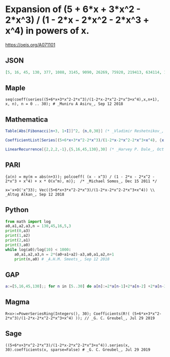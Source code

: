 # Expansion of \(5 \+ 6\*x \+ 3\*x^2 \- 2\*x^3\) / \(1 \- 2\*x \- 2\*x^2 \- 2\*x^3 \+ x^4\) in powers of x\.
https://oeis.org/A071101
## JSON
```JSON
[5, 16, 45, 130, 377, 1088, 3145, 9090, 26269, 75920, 219413, 634114, 1832625, 5296384, 15306833, 44237570, 127848949, 369490320, 1067846845, 3086134658, 8919094697, 25776662080, 74495936025, 215297250946, 622220603405, 1798250918672, 5197041610021]
```
## Maple
```Maple
seq(coeff(series((5+6*x+3*x^2-2*x^3)/(1-2*x-2*x^2-2*x^3+x^4),x,n+1), x, n), n = 0 .. 30); # _Muniru A Asiru_, Sep 12 2018
```
## Mathematica
```Mathematica
Table[Abs[Fibonacci[n+3, 1+I]]^2, {n,0,30}] (* _Vladimir Reshetnikov_, Oct 05 2016 *)
```
```Mathematica
CoefficientList[Series[(5+6*x+3*x^2-2*x^3)/(1-2*x-2*x^2-2*x^3+x^4), {x, 0, 30}], x] (* _Stefano Spezia_, Sep 12 2018 *)
```
```Mathematica
LinearRecurrence[{2,2,2,-1},{5,16,45,130},30] (* _Harvey P. Dale_, Oct 03 2024 *)
```
## PARI
```PARI
{a(n) = my(m = abs(n+3)); polcoeff( (x - x^3) / (1 - 2*x - 2*x^2 - 2*x^3 + x^4) + x * O(x^m), m)};  /* _Michael Somos_, Dec 15 2011 */
```
```PARI
x='x+O('x^33); Vec((5+6*x+3*x^2-2*x^3)/(1-2*x-2*x^2-2*x^3+x^4)) \\ _Altug Alkan_, Sep 12 2018
```
## Python
```Python
from math import log
a0,a1,a2,a3,n = 130,45,16,5,3
print(0,a3)
print(1,a2)
print(2,a1)
print(3,a0)
while log(a0)/log(10) < 1000:
    a0,a1,a2,a3,n = 2*(a0+a1+a2)-a3,a0,a1,a2,n+1
    print(n,a0) # _A.H.M. Smeets_, Sep 12 2018
```
## GAP
```GAP
a:=[5,16,45,130];; for n in [5..30] do a[n]:=2*a[n-1]+2*a[n-2] +2*a[n-3]-a[n-4]; od; a; # _Muniru A Asiru_, Sep 12 2018
```
## Magma
```Magma
R<x>:=PowerSeriesRing(Integers(), 30); Coefficients(R!( (5+6*x+3*x^2-2*x^3)/(1-2*x-2*x^2-2*x^3+x^4) )); // _G. C. Greubel_, Jul 29 2019
```
## Sage
```Sage
((5+6*x+3*x^2-2*x^3)/(1-2*x-2*x^2-2*x^3+x^4)).series(x, 30).coefficients(x, sparse=False) # _G. C. Greubel_, Jul 29 2019
```

